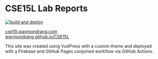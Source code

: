 # CSE15L Lab Reports

[![build and deploy](https://github.com/waymondrang/CSE15L/actions/workflows/main.yml/badge.svg?branch=main)](https://github.com/waymondrang/CSE15L/actions/workflows/main.yml)

[cse15l.waymondrang.com](https://cse15l.waymondrang.com/)    
[waymondrang.github.io/CSE15L](https://waymondrang.github.io/CSE15L/)

This site was created using VuePress with a custom theme and deployed with a Firebase and GitHub Pages conjoined workflow via GitHub Actions.